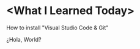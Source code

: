 <p>
<h1>&lt;What I Learned Today&gt;</h1>
</p>

How to install &quot;Visual Studio Code &amp; Git&quot;
<br />
<p>
	&#191;Hola, World&#63;
</p>
